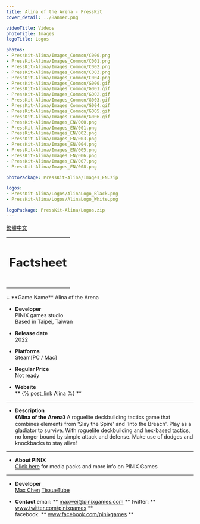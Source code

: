 ```yaml
---
title: Alina of the Arena - PressKit
cover_detail: ../Banner.png

videoTitle: Videos
photoTitle: Images
logoTitle: Logos

photos: 
- PressKit-Alina/Images_Common/C000.png
- PressKit-Alina/Images_Common/C001.png
- PressKit-Alina/Images_Common/C002.png
- PressKit-Alina/Images_Common/C003.png
- PressKit-Alina/Images_Common/C004.png
- PressKit-Alina/Images_Common/G000.gif
- PressKit-Alina/Images_Common/G001.gif
- PressKit-Alina/Images_Common/G002.gif
- PressKit-Alina/Images_Common/G003.gif
- PressKit-Alina/Images_Common/G004.gif
- PressKit-Alina/Images_Common/G005.gif
- PressKit-Alina/Images_Common/G006.gif
- PressKit-Alina/Images_EN/000.png
- PressKit-Alina/Images_EN/001.png
- PressKit-Alina/Images_EN/002.png
- PressKit-Alina/Images_EN/003.png
- PressKit-Alina/Images_EN/004.png
- PressKit-Alina/Images_EN/005.png
- PressKit-Alina/Images_EN/006.png
- PressKit-Alina/Images_EN/007.png
- PressKit-Alina/Images_EN/008.png

photoPackage: PressKit-Alina/Images_EN.zip

logos: 
- PressKit-Alina/Logos/AlinaLogo_Black.png
- PressKit-Alina/Logos/AlinaLogo_White.png

logoPackage: PressKit-Alina/Logos.zip
---
```

<!-- videos: -->
<!-- - //www.youtube.com/embed/WUd3_cZ2QJU  -->
<!--統一管理連結-->
[PINIXPressKitLink]: /PressKit-PINIX/en/
[MAXWEIWEB]: https://maxweichen.github.io/
[STEAMLINK]: ..
[APPSTORELINK]: ..
[GOOGLEPLAYLINK]: ..
[TISSUETUBEWEB]: https://www.facebook.com/TissueTubeGames/
<!--統一管理連結-->
<a href="../zh-TW/" class="button small" target=_self>繁體中文</a>
<table><td><h1>Factsheet<h1></td></table>
+ **Game Name**  
Alina of the Arena

+ **Developer**  
PINIX games studio  
Based in Taipei, Taiwan

+ **Release date**  
2022

+ **Platforms**  
Steam[PC / Mac]

+ **Regular Price**  
Not ready

+ **Website**  
** {% post_link Alina %} **

  
---
+ **Description**  
**《Alina of the Arena》**
A roguelite deckbuilding tactics game that combines elements from 'Slay the Spire' and 'Into the Breach'. Play as a gladiator to survive. With roguelite deckbuilding and hex-based tactics, no longer bound by simple attack and defense. Make use of dodges and knockbacks to stay alive!

<!--+ **History**  -->
<!--+ **Features** -->
---
<!--+ **Awards & Recognitio**-->
<!--+ **Reviews**-->
<!--Selected Articles-->
+ **About PINIX**  
[Click here][PINIXPressKitLink] for media packs and more info on PINIX Games

---
+ **Developer**  
[Max Chen][MAXWEIWEB]
[TissueTube][TISSUETUBEWEB]

+ **Contact**
email: ** maxwei@pinixgames.com **
twitter: ** www.twitter.com/pinixgames **  
facebook: ** www.facebook.com/pinixgames **

	